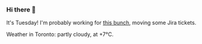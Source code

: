 ### Hi there :wave:

It's Tuesday! I'm probably working for [this bunch](https://github.com/kohofinancial), moving some Jira tickets.

Weather in Toronto: partly cloudy, at +7°C.
